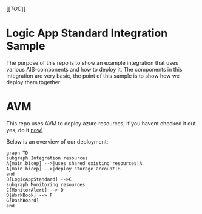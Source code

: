 [[_TOC_]]

# Logic App Standard Integration Sample

The purpose of this repo is to show an example integration that uses various AIS-components and how to deploy it. The components in this integration are very basic, the point of this sample is to show how we deploy them together


# AVM

This repo uses AVM to deploy azure resources, if you havent checked it out yes, do it [now!](https://github.com/Azure/bicep-registry-modules)


Below is an overview of our deployment:



```mermaid
graph TD
subgraph Integration resources
A[main.bicep] -->|uses shared existing resources|A
A[main.bicep] -->|deploy storage account|B
end
B[LogicAppStandard] -->C
subgraph Monitoring resources
C[MonitorAlert] --> D
D[WorkBook] --> F
G[DashBoard]
end
```

